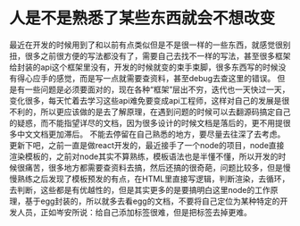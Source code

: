 # 人是不是熟悉了某些东西就会不想改变

最近在开发的时候用到了和以前有点类似但是不是很一样的一些东西，就感觉很别扭，很多之前很方便的写法都没有了，需要自己去找不一样的写法，甚至很多框架给封装的api这个框架里没有，开发的时候就变的束手束脚，很多东西写的时候没有得心应手的感觉，而是写一点就需要查资料，甚至debug去查这里的错误。
但是有一些问题是必须要面对的，现在各种“框架”层出不穷，迭代也一天快过一天，变化很多，每天忙着去学习这些api难免要变成api工程师，这样对自己的发展是很不利的，所以更应该做的是去了解原理，在遇到问题的时候可以去翻源码搞定自己的疑惑，而不能指望详尽的文档，因为很多设计的时候文档是落后的，更不用提很多中文文档更加滞后。
不能去停留在自己熟悉的地方，要尽量去往深了去考虑。
更新下吧，之前一直是做react开发的，最近接手了一个node的项目，node直接渲染模板的，之前对node其实不算熟练，模板语法也是半懂不懂，所以开发的时候很痛苦，很多地方都需要查资料去搞，然后还搞的很奇葩，问题比较多，但是慢慢熟练之后发现了模板预发的有点，在HTML里直接写逻辑，判断渲染，去循环，去判断，这些都是有优越性的，但是其实更多的是要搞明白这里node的工作原理，基于egg封装的，所以就多去看egg的文档，不要将自己定位为某种特定的开发人员，正如岑安所说：给自己添加标签很难，但是把标签去掉更难。
